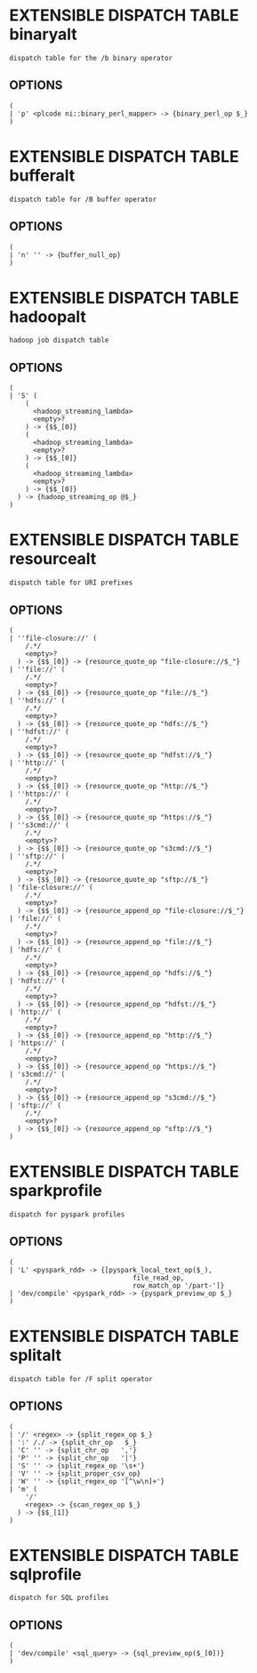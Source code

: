 
# EXTENSIBLE DISPATCH TABLE binaryalt
	dispatch table for the /b binary operator

## OPTIONS
	(
	| 'p' <plcode ni::binary_perl_mapper> -> {binary_perl_op $_}
	)

# EXTENSIBLE DISPATCH TABLE bufferalt
	dispatch table for /B buffer operator

## OPTIONS
	(
	| 'n' '' -> {buffer_null_op}
	)

# EXTENSIBLE DISPATCH TABLE hadoopalt
	hadoop job dispatch table

## OPTIONS
	(
	| 'S' (
	    (
	      <hadoop_streaming_lambda>
	      <empty>?
	    ) -> {$$_[0]}
	    (
	      <hadoop_streaming_lambda>
	      <empty>?
	    ) -> {$$_[0]}
	    (
	      <hadoop_streaming_lambda>
	      <empty>?
	    ) -> {$$_[0]}
	  ) -> {hadoop_streaming_op @$_}
	)

# EXTENSIBLE DISPATCH TABLE resourcealt
	dispatch table for URI prefixes

## OPTIONS
	(
	| ''file-closure://' (
	    /.*/
	    <empty>?
	  ) -> {$$_[0]} -> {resource_quote_op "file-closure://$_"}
	| ''file://' (
	    /.*/
	    <empty>?
	  ) -> {$$_[0]} -> {resource_quote_op "file://$_"}
	| ''hdfs://' (
	    /.*/
	    <empty>?
	  ) -> {$$_[0]} -> {resource_quote_op "hdfs://$_"}
	| ''hdfst://' (
	    /.*/
	    <empty>?
	  ) -> {$$_[0]} -> {resource_quote_op "hdfst://$_"}
	| ''http://' (
	    /.*/
	    <empty>?
	  ) -> {$$_[0]} -> {resource_quote_op "http://$_"}
	| ''https://' (
	    /.*/
	    <empty>?
	  ) -> {$$_[0]} -> {resource_quote_op "https://$_"}
	| ''s3cmd://' (
	    /.*/
	    <empty>?
	  ) -> {$$_[0]} -> {resource_quote_op "s3cmd://$_"}
	| ''sftp://' (
	    /.*/
	    <empty>?
	  ) -> {$$_[0]} -> {resource_quote_op "sftp://$_"}
	| 'file-closure://' (
	    /.*/
	    <empty>?
	  ) -> {$$_[0]} -> {resource_append_op "file-closure://$_"}
	| 'file://' (
	    /.*/
	    <empty>?
	  ) -> {$$_[0]} -> {resource_append_op "file://$_"}
	| 'hdfs://' (
	    /.*/
	    <empty>?
	  ) -> {$$_[0]} -> {resource_append_op "hdfs://$_"}
	| 'hdfst://' (
	    /.*/
	    <empty>?
	  ) -> {$$_[0]} -> {resource_append_op "hdfst://$_"}
	| 'http://' (
	    /.*/
	    <empty>?
	  ) -> {$$_[0]} -> {resource_append_op "http://$_"}
	| 'https://' (
	    /.*/
	    <empty>?
	  ) -> {$$_[0]} -> {resource_append_op "https://$_"}
	| 's3cmd://' (
	    /.*/
	    <empty>?
	  ) -> {$$_[0]} -> {resource_append_op "s3cmd://$_"}
	| 'sftp://' (
	    /.*/
	    <empty>?
	  ) -> {$$_[0]} -> {resource_append_op "sftp://$_"}
	)

# EXTENSIBLE DISPATCH TABLE sparkprofile
	dispatch for pyspark profiles

## OPTIONS
	(
	| 'L' <pyspark_rdd> -> {[pyspark_local_text_op($_),
	                               file_read_op,
	                               row_match_op '/part-']}
	| 'dev/compile' <pyspark_rdd> -> {pyspark_preview_op $_}
	)

# EXTENSIBLE DISPATCH TABLE splitalt
	dispatch table for /F split operator

## OPTIONS
	(
	| '/' <regex> -> {split_regex_op $_}
	| ':' /./ -> {split_chr_op   $_}
	| 'C' '' -> {split_chr_op   ','}
	| 'P' '' -> {split_chr_op   '|'}
	| 'S' '' -> {split_regex_op '\s+'}
	| 'V' '' -> {split_proper_csv_op}
	| 'W' '' -> {split_regex_op '[^\w\n]+'}
	| 'm' (
	    '/'
	    <regex> -> {scan_regex_op $_}
	  ) -> {$$_[1]}
	)

# EXTENSIBLE DISPATCH TABLE sqlprofile
	dispatch for SQL profiles

## OPTIONS
	(
	| 'dev/compile' <sql_query> -> {sql_preview_op($_[0])}
	)
